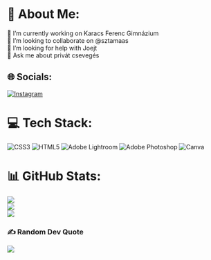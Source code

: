 # 💫 About Me:
🔭 I’m currently working on Karacs Ferenc Gimnázium<br>👯 I’m looking to collaborate on @sztamaas<br>🤝 I’m looking for help with Joejt<br>💬 Ask me about privát csevegés<br>


## 🌐 Socials:
[![Instagram](https://img.shields.io/badge/Instagram-%23E4405F.svg?logo=Instagram&logoColor=white)](https://instagram.com/czm1337) 

# 💻 Tech Stack:
![CSS3](https://img.shields.io/badge/css3-%231572B6.svg?style=for-the-badge&logo=css3&logoColor=white) ![HTML5](https://img.shields.io/badge/html5-%23E34F26.svg?style=for-the-badge&logo=html5&logoColor=white) ![Adobe Lightroom](https://img.shields.io/badge/Adobe%20Lightroom-31A8FF.svg?style=for-the-badge&logo=Adobe%20Lightroom&logoColor=white) ![Adobe Photoshop](https://img.shields.io/badge/adobephotoshop-%2331A8FF.svg?style=for-the-badge&logo=adobephotoshop&logoColor=white) ![Canva](https://img.shields.io/badge/Canva-%2300C4CC.svg?style=for-the-badge&logo=Canva&logoColor=white)
# 📊 GitHub Stats:
![](https://github-readme-stats.vercel.app/api?username=cziberemartin&theme=dark&hide_border=false&include_all_commits=true&count_private=true)<br/>
![](https://github-readme-streak-stats.herokuapp.com/?user=cziberemartin&theme=dark&hide_border=false)<br/>
![](https://github-readme-stats.vercel.app/api/top-langs/?username=cziberemartin&theme=dark&hide_border=false&include_all_commits=true&count_private=true&layout=compact)

### ✍️ Random Dev Quote
![](https://quotes-github-readme.vercel.app/api?type=horizontal&theme=radical)


